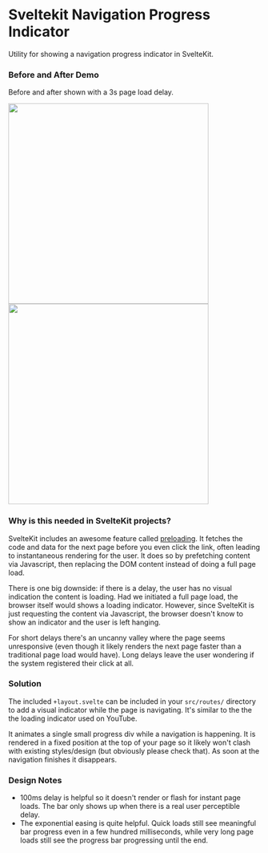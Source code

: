 # Sveltekit Navigation Progress Indicator

Utility for showing a navigation progress indicator in SvelteKit. 

### Before and After Demo

Before and after shown with a 3s page load delay.

<img src="https://github.com/scosman/sveltekit-navigation-loader/assets/848343/10cc4b33-3c5d-4dd9-846d-718570db2cef" width="400">

<img src="https://github.com/scosman/sveltekit-navigation-loader/assets/848343/e102d331-166f-4a21-82eb-b918116e312d" width="400">

### Why is this needed in SvelteKit projects?

SvelteKit includes an awesome feature called [preloading](https://kit.svelte.dev/docs/link-options). It fetches the code and data for the next page before you even click the link, often leading to instantaneous rendering for the user. It does so by prefetching content via Javascript, then replacing the DOM content instead of doing a full page load.

There is one big downside: if there is a delay, the user has no visual indication the content is loading. Had we initiated a full page load, the browser itself would shows a loading indicator. However, since SvelteKit is just requesting the content via Javascript, the browser doesn't know to show an indicator and the user is left hanging.

For short delays there's an uncanny valley where the page seems unresponsive (even though it likely renders the next page faster than a traditional page load would have). Long delays leave the user wondering if the system registered their click at all.

### Solution

The included `+layout.svelte` can be included in your `src/routes/` directory to add a visual indicator while the page is navigating. It's similar to the the the loading indicator used on YouTube. 

It animates a single small progress div while a navigation is happening. It is rendered in a fixed position at the top of your page so it likely won't clash with existing styles/design (but obviously please check that). As soon at the navigation finishes it disappears.

### Design Notes

 - 100ms delay is helpful so it doesn't render or flash for instant page loads. The bar only shows up when there is a real user perceptible delay.
 - The exponential easing is quite helpful. Quick loads still see meaningful bar progress even in a few hundred milliseconds, while very long page loads still see the progress bar progressing until the end.
